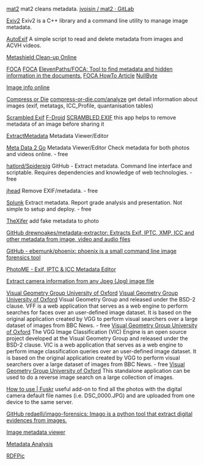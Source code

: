 
[mat2](https://pypi.org/project/mat2/)
mat2 cleans metadata.
[jvoisin / mat2 · GitLab](https://0xacab.org/jvoisin/mat2)

[Exiv2](https://www.exiv2.org/)
Exiv2 is a C++ library and a command line utility to manage image metadata.

[AutoExif](https://github.com/SirCryptic/autoexif)
A simple script to read and delete metadata from images and ACVH videos.

[Metashield Clean-up Online](https://metashieldclean-up.elevenpaths.com/)

[FOCA](http://www.elevenpaths.com/labstools/foca)
[FOCA](https://www.elevenpaths.com/labstools/foca/index.html)
[ElevenPaths/FOCA: Tool to find metadata and hidden information in the documents.](https://github.com/ElevenPaths/FOCA)
[FOCA HowTo Article](https://null-byte.wonderhowto.com/how-to/hack-like-pro-extract-metadata-from-websites-using-foca-for-windows-0155076)
[NullByte](https://null-byte.wonderhowto.com/)

[Image info online](http://linkstore.ru/exif)

[Compress or Die](https://compress-or-die.com/)
[compress-or-die.com/analyze](https://compress-or-die.com/analyze)
get detail information about images (exif, metatags, ICC_Profile, quantanisation tables)

[Scrambled Exif](https://gitlab.com/juanitobananas/scrambled-exif)
[F-Droid](https://f-droid.org/app/com.jarsilio.android.scrambledeggsif)
[SCRAMBLED EXIF](https://play.google.com/store/apps/details?id=com.jarsilio.android.scrambledeggsif)
this app helps to remove metadata of an image before sharing it

[ExtractMetadata](https://www.extractmetadata.com/)
Metadata Viewer/Editor

[Meta Data 2 Go](https://www.metadata2go.com/)
Metadata Viewer/Editor
Check metadata for both photos and videos online. - free

[hatlord/Spiderpig](https://github.com/hatlord/Spiderpig)
GitHub - Extract metadata. Command line interface and scriptable. Requires dependencies and knowledge of web technologies. - free

[jhead](https://www.sentex.ca/~mwandel/jhead/)
Remove EXIF/metadata. - free

[Splunk](http://blog.sweepatic.com/metadata-hackers-best-friend)
Extract metadata. Report grade analysis and presentation. Not simple to setup and deploy. - free

[TheXifer](https://www.thexifer.net)
add fake metadata to photo

[GitHub drewnoakes/metadata-extractor: Extracts Exif, IPTC, XMP, ICC and other metadata from image, video and audio files](https://github.com/drewnoakes/metadata-extractor)

[GitHub - ebemunk/phoenix: phoenix is a small command line image forensics tool](https://github.com/ebemunk/phoenix)

[PhotoME - Exif, IPTC & ICC Metadata Editor](https://www.photome.de/)

[Extract camera information from any Jpeg (Jpg) image file](https://camerasummary.com/)

[Visual Geometry Group University of Oxford](https://www.robots.ox.ac.uk/~vgg/software)
[Visual Geometry Group University of Oxford](https://www.robots.ox.ac.uk/~vgg/software/vff)
Visual Geometry Group and released under the BSD-2 clause. VFF is a web application that serves as a web engine to perform searches for faces over an user-defined image dataset. It is based on the original application created by VGG to perform visual searchers over a large dataset of images from BBC News. - free
[Visual Geometry Group University of Oxford](https://www.robots.ox.ac.uk/~vgg/software/vic)
The VGG Image Classification (VIC) Engine is an open source project developed at the Visual Geometry Group and released under the BSD-2 clause. VIC is a web application that serves as a web engine to perform image classification queries over an user-defined image dataset. It is based on the original application created by VGG to perform visual searchers over a large dataset of images from BBC News. - free
[Visual Geometry Group University of Oxford](https://www.robots.ox.ac.uk/~vgg/software/vise)
This standalone application can be used to do a reverse image search on a large collection of images.

[How to use | Fuskr](https://danatkinson.github.io/Fuskr/)
useful add-on to find all the photos with the digital camera default file names (i.e. DSC_0000.JPG) and are uploaded from one device to the same server.

[GitHub redaelli/imago-forensics: Imago is a python tool that extract digital evidences from images.](https://github.com/redaelli/imago-forensics)

[Image metadata viewer](https://metadataviewer.herokuapp.com/)

[Metadata Analysis](https://www.metadataanalysis.com/)

[RDFPic](https://jigsaw.w3.org/rdfpic/)
